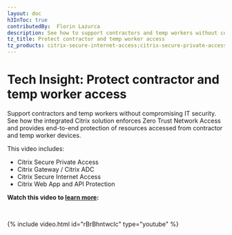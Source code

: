 ```yaml
---
layout: doc
h3InToc: true
contributedBy:  Florin Lazurca
description: See how to support contractors and temp workers without compromising IT security. The Tech Insight video incorporates Secure Internet Access, Secure Private Access, Web App Firewall and Virtual Apps and Desktops
tz_title: Protect contractor and temp worker access
tz_products: citrix-secure-internet-access;citrix-secure-private-access;citrix-virtual-apps-and-desktops
---
```

# Tech Insight: Protect contractor and temp worker access

Support contractors and temp workers without compromising IT security. See how the integrated Citrix solution enforces Zero Trust Network Access and provides end-to-end protection of resources accessed from contractor and temp worker devices.

This video includes:

*  Citrix Secure Private Access
*  Citrix Gateway / Citrix ADC
*  Citrix Secure Internet Access
*  Citrix Web App and API Protection

**Watch this video to [learn more](https://www.youtube.com/watch?v=rBrBhntwcIc):**

&nbsp;

{% include video.html id="rBrBhntwcIc" type="youtube" %}
